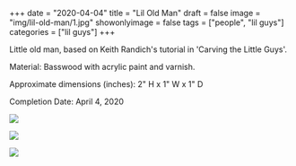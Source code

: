 +++
date = "2020-04-04"
title = "Lil Old Man"
draft = false
image = "img/lil-old-man/1.jpg"
showonlyimage = false
tags = ["people", "lil guys"]
categories = ["lil guys"]
+++

Little old man, based on Keith Randich's tutorial in 'Carving the Little Guys'.

<!--more-->

Material: Basswood with acrylic paint and varnish.

Approximate dimensions (inches): 2" H x 1" W x 1" D

Completion Date: April 4, 2020


![](../../img/lil-old-man/1.jpg)

![](../../img/lil-old-man/2.jpg)

![](../../img/lil-old-man/3.jpg)
